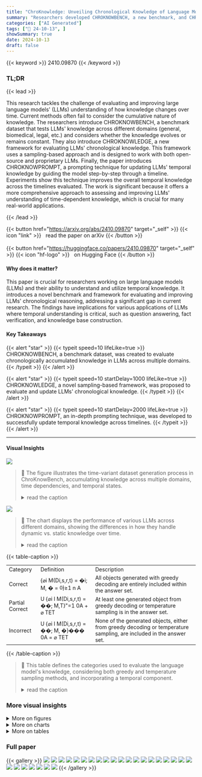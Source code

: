 ```yaml
---
title: "ChroKnowledge: Unveiling Chronological Knowledge of Language Models in Multiple Domains"
summary: "Researchers developed CHROKNOWBENCH, a new benchmark, and CHROKNOWLEDGE, a framework, to effectively evaluate and enhance large language models' understanding of chronological knowledge across various..."
categories: ["AI Generated"]
tags: ["🔖 24-10-13", ]
showSummary: true
date: 2024-10-13
draft: false
---
```


{{< keyword >}} 2410.09870 {{< /keyword >}}

### TL;DR


{{< lead >}}

This research tackles the challenge of evaluating and improving large language models' (LLMs) understanding of how knowledge changes over time.  Current methods often fail to consider the cumulative nature of knowledge.  The researchers introduce CHROKNOWBENCH, a benchmark dataset that tests LLMs' knowledge across different domains (general, biomedical, legal, etc.) and considers whether the knowledge evolves or remains constant.  They also introduce CHROKNOWLEDGE, a new framework for evaluating LLMs' chronological knowledge.  This framework uses a sampling-based approach and is designed to work with both open-source and proprietary LLMs.  Finally, the paper introduces CHROKNOWPROMPT, a prompting technique for updating LLMs' temporal knowledge by guiding the model step-by-step through a timeline. Experiments show this technique improves the overall temporal knowledge across the timelines evaluated.  The work is significant because it offers a more comprehensive approach to assessing and improving LLMs' understanding of time-dependent knowledge, which is crucial for many real-world applications.

{{< /lead >}}


{{< button href="https://arxiv.org/abs/2410.09870" target="_self" >}}
{{< icon "link" >}} &nbsp; read the paper on arXiv
{{< /button >}}
<br><br>
{{< button href="https://huggingface.co/papers/2410.09870" target="_self" >}}
{{< icon "hf-logo" >}} &nbsp; on Hugging Face
{{< /button >}}

#### Why does it matter?
This paper is crucial for researchers working on large language models (LLMs) and their ability to understand and utilize temporal knowledge.  It introduces a novel benchmark and framework for evaluating and improving LLMs' chronological reasoning, addressing a significant gap in current research. The findings have implications for various applications of LLMs where temporal understanding is critical, such as question answering, fact verification, and knowledge base construction.
#### Key Takeaways

{{< alert "star" >}}
{{< typeit speed=10 lifeLike=true >}} CHROKNOWBENCH, a benchmark dataset, was created to evaluate chronologically accumulated knowledge in LLMs across multiple domains. {{< /typeit >}}
{{< /alert >}}

{{< alert "star" >}}
{{< typeit speed=10 startDelay=1000 lifeLike=true >}} CHROKNOWLEDGE, a novel sampling-based framework, was proposed to evaluate and update LLMs' chronological knowledge. {{< /typeit >}}
{{< /alert >}}

{{< alert "star" >}}
{{< typeit speed=10 startDelay=2000 lifeLike=true >}} CHROKNOWPROMPT, an in-depth prompting technique, was developed to successfully update temporal knowledge across timelines. {{< /typeit >}}
{{< /alert >}}

------
#### Visual Insights



![](https://ai-paper-reviewer.com/2410.09870/figures_2_0.png)

> 🔼 The figure illustrates the time-variant dataset generation process in ChroKnowBench, accumulating knowledge across multiple domains, time dependencies, and temporal states.
> <details>
> <summary>read the caption</summary>
> Figure 1: The overview of time variant dataset generation in ChroKnowBench. We accumulate knowledge in three key aspects: (1) multiple domains: general, biomedical, legal, commonsense, and mathematics; (2) time dependency: as time goes by, changeable knowledge; (3) temporal state: dynamic (has evolved over period) and static (no change occurred during period).
> </details>





![](https://ai-paper-reviewer.com/2410.09870/charts_5_0.png)

> 🔼 The chart displays the performance of various LLMs across different domains, showing the differences in how they handle dynamic vs. static knowledge over time.
> <details>
> <summary>read the caption</summary>
> Figure 2: Performance analysis of general domain. The left two figures show the tendency of dynamic knowledge in temporal results, with more fluctuations in recent knowledge compared to static knowledge, which is more stable but still shows slight variation across the plots. The template-wise results reveal a trend of minimal reliance on internal representation (top figures). Meanwhile, the MCQA templates are influenced by the model’s specialized capabilities, even managing to overcome the training cutoff in recent years (bottom figures).
> </details>





{{< table-caption >}}
<br><table id='2' style='font-size:14px'><tr><td>Category</td><td>Definition</td><td>Description</td></tr><tr><td>Correct</td><td>{⌀i  M(Di,s,r,t) = �i; M, � = 아≥1 n A</td><td>All objects generated with greedy decoding are entirely included within the answer set.</td></tr><tr><td>Partial Correct</td><td>U {⌀i I M(Di,s,r,t) = ��; M,T}"=1 0A + ⌀ TET</td><td>At least one generated object from greedy decoding or temperature sampling is in the answer set.</td></tr><tr><td>Incorrect</td><td>U {⌀i I M(Di,s,r,t) = ��; M, �}��� 0A = ⌀ TET</td><td>None of the generated objects, either from greedy decoding or temperature sampling, are included in the answer set.</td></tr></table>{{< /table-caption >}}

> 🔼 This table defines the categories used to evaluate the language model's knowledge, considering both greedy and temperature sampling methods, and incorporating a temporal component.
> <details>
> <summary>read the caption</summary>
> Table 1: Knowledge categorization with a temporal component. We classify responses into Correct, Partial Correct, and Incorrect to specify eliciting predictions in diverse way by comparing them with the answer set A. We use a temperature set T∈{0, 0.7} to capture variations in prediction, where T includes both greedy decoding and temperature sampling. We set n as 5, meaning that we evaluate using five distinct combinations of few-shot exemplars to ensure the robust assessment.
> </details>



### More visual insights

<details>
<summary>More on figures
</summary>


![](https://ai-paper-reviewer.com/2410.09870/figures_8_0.png)

> 🔼 The figure illustrates the step-by-step process of ChroKnowPrompt, showing how it traverses through time spans to refine chronological knowledge in LLMs.
> <details>
> <summary>read the caption</summary>
> Figure 5: Overview of ChroKnowPrompt. The algorithm systematically traverses step by step, appending each span's result as few shot for each steps. The range of each previous and next span is predefined, with the order of nearest time stamp from target Tn. The model suggests last candidate answer Cn, verified and refined through several steps, which ends to be checked with the object on in benchmark.
> </details>



![](https://ai-paper-reviewer.com/2410.09870/figures_20_0.png)

> 🔼 The figure shows the performance of various language models on a general domain knowledge task, comparing dynamic and static knowledge across different time periods and using two different question formats.
> <details>
> <summary>read the caption</summary>
> Figure 2: Performance analysis of general domain. The left two figures show the tendency of dynamic knowledge in temporal results, with more fluctuations in recent knowledge compared to static knowledge, which is more stable but still shows slight variation across the plots. The template-wise results reveal a trend of minimal reliance on internal representation (top figures). Meanwhile, the MCQA templates are influenced by the model’s specialized capabilities, even managing to overcome the training cutoff in recent years (bottom figures).
> </details>



</details>



<details>
<summary>More on charts
</summary>


![](https://ai-paper-reviewer.com/2410.09870/charts_6_0.png)

> 🔼 The chart displays the performance of various LLMs on a general domain knowledge task, differentiating between dynamic and static knowledge and showing the impact of different prompting templates (Generation and Multi-choice QA).
> <details>
> <summary>read the caption</summary>
> Figure 2: Performance analysis of general domain. The left two figures show the tendency of dynamic knowledge in temporal results, with more fluctuations in recent knowledge compared to static knowledge, which is more stable but still shows slight variation across the plots. The template-wise results reveal a trend of minimal reliance on internal representation (top figures). Meanwhile, the MCQA templates are influenced by the model's specialized capabilities, even managing to overcome the training cutoff in recent years (bottom figures).
> </details>


![](https://ai-paper-reviewer.com/2410.09870/charts_7_0.png)

> 🔼 The chart illustrates the ChroKnowPrompt's approach of traversing through time stamps to refine the model's chronological knowledge, classifying responses into Known, Partial Known, Cut-off, and Unknown.
> <details>
> <summary>read the caption</summary>
> Figure 4: Chronological categorization based on each answer with its time stamp. If the model answer correctly for all, it is re-categorized as Known. The target of ChroKnowPrompt is Partial Known, which confuses its knowledge among the whole time stamps.
> </details>


![](https://ai-paper-reviewer.com/2410.09870/charts_19_0.png)

> 🔼 The chart displays the performance of various LLMs across different domains, comparing dynamic and static knowledge and highlighting the impact of the choice of template on the results.
> <details>
> <summary>read the caption</summary>
> Figure 2: Performance analysis of general domain. The left two figures show the tendency of dynamic knowledge in temporal results, with more fluctuations in recent knowledge compared to static knowledge, which is more stable but still shows slight variation across the plots. The template-wise results reveal a trend of minimal reliance on internal representation (top figures). Meanwhile, the MCQA templates are influenced by the model’s specialized capabilities, even managing to overcome the training cutoff in recent years (bottom figures).
> </details>


![](https://ai-paper-reviewer.com/2410.09870/charts_19_1.png)

> 🔼 The chart displays the performance of various language models on a general domain knowledge task, showing the stability of static knowledge and the fluctuations of dynamic knowledge over time.
> <details>
> <summary>read the caption</summary>
> Figure 2: Performance analysis of general domain. The left two figures show the tendency of dynamic knowledge in temporal results, with more fluctuations in recent knowledge compared to static knowledge, which is more stable but still shows slight variation across the plots. The template-wise results reveal a trend of minimal reliance on internal representation (top figures). Meanwhile, the MCQA templates are influenced by the model’s specialized capabilities, even managing to overcome the training cutoff in recent years (bottom figures).
> </details>


</details>



<details>
<summary>More on tables
</summary>


{{< table-caption >}}
<table id='2' style='font-size:14px'><tr><td>Time Dependency</td><td>Domain (Time Frame)</td><td># of Relations</td><td>Structured</td><td>Format</td><td>Temporal State</td><td># of Examples</td><td>Source</td></tr><tr><td rowspan="6">Time Variant</td><td rowspan="2">general (2010 - 2023)</td><td rowspan="2">8</td><td rowspan="2"></td><td rowspan="2">(s, r, ⌀, t)</td><td>dynamic</td><td>8,330</td><td rowspan="2">Wikidata</td></tr><tr><td>static</td><td>8,302</td></tr><tr><td rowspan="2">biomedical (2020 - 2024)</td><td rowspan="2">14</td><td rowspan="2">V</td><td rowspan="2">(s, r, ⌀, t)</td><td>dynamic</td><td>7,345</td><td rowspan="2">UMLS</td></tr><tr><td>static</td><td>7,345</td></tr><tr><td rowspan="2">legal (2010 - 2023)</td><td rowspan="2">6</td><td rowspan="2">X</td><td rowspan="2">QA</td><td>dynamic</td><td>3,142</td><td rowspan="2">CFR</td></tr><tr><td>static</td><td>3,142</td></tr><tr><td rowspan="2">Time Invariant</td><td rowspan="2">commonsense math</td><td rowspan="2">8 12</td><td rowspan="2">V V</td><td rowspan="2">(s, r, o) (s, r,o)</td><td>invariant</td><td>24,788</td><td rowspan="2">CSKG Math-KG</td></tr><tr><td>invariant</td><td>2,585</td></tr></table>{{< /table-caption >}}
> 🔼 Table 2 presents the statistical characteristics of the ChroKnowBench dataset, categorizing knowledge as time-variant or time-invariant across multiple domains and temporal states.
> <details>
> <summary>read the caption</summary>
> Table 2: Statistics of our benchmark dataset. We categorize whether knowledge changes over time (Time Variant) or remains constant (Time Invariant). We provide five domains to measure the knowledge from LMs. We set the temporal state with dynamic (knowledge that changes within the time frame we have set) and static (knowledge that do not change within the time frame we have set).
> </details>

{{< table-caption >}}
<br><table id='2' style='font-size:14px'><tr><td rowspan="3">Models</td><td colspan="4">general</td><td colspan="4">biomedical</td><td colspan="2">Model Increase</td></tr><tr><td colspan="2">total span</td><td colspan="2">previous span</td><td colspan="2">total span</td><td colspan="2">previous span</td><td rowspan="2">total span</td><td rowspan="2">previous span</td></tr><tr><td>dynamic</td><td>static</td><td>dynamic</td><td>static</td><td>dynamic</td><td>static</td><td>dynamic</td><td>static</td></tr><tr><td colspan="11">Proprietary Large Language Models</td></tr><tr><td>GPT4o-mini</td><td>28.7 (+7.7)</td><td>33.2 (+4.7)</td><td>26.6 (+5.7)</td><td>31.7 (+3.3)</td><td>51.9 (+23.0)</td><td>51.6 (+27.8)</td><td>41.8 (+12.8)</td><td>36.7 (+13.0)</td><td>15.8</td><td>8.7</td></tr><tr><td colspan="11">Open-Source Large Language Models</td></tr><tr><td>Phi3.5 Mini</td><td>17.3 (+2.1)</td><td>25.5 (+2.5)</td><td>16.5 (+1.2)</td><td>24.1 (+1.1)</td><td>45.4 (+18.7)</td><td>41.3 (+20.3)</td><td>36.6 (+10.0)</td><td>31.5 (+10.5)</td><td>10.9</td><td>5.7</td></tr><tr><td>LLaMA3.1</td><td>20.6 (+3.1)</td><td>27.1 (+1.7)</td><td>19.4 (+1.9)</td><td>26.4 (+1.0)</td><td>36.9 (+9.2)</td><td>33.6 (+7.9)</td><td>32.0 (+4.2)</td><td>29.1 (+3.4)</td><td>5.5</td><td>2.6</td></tr><tr><td>Gemma2</td><td>19.6 (+4.0)</td><td>26.7 (+2.3)</td><td>17.8 (+2.2)</td><td>24.7 (+0.4)</td><td>32.5 (+6.2)</td><td>31.7 (+9.0)</td><td>27.9 (+1.5)</td><td>26.7 (+4.1)</td><td>5.4</td><td>2.1</td></tr><tr><td>Mistral v0.3</td><td>18.6 (+1.8)</td><td>26.9 (+1.6)</td><td>18.3 (+1.6)</td><td>26.8 (+1.5)</td><td>26.6 (+4.2)</td><td>24.3 (+5.6)</td><td>24.6 (+2.2)</td><td>21.3 (+2.6)</td><td>3.3</td><td>2.0</td></tr><tr><td>LLaMA3</td><td>20.9 (+2.7)</td><td>28.0 (+1.7)</td><td>20.8 (+2.5)</td><td>27.2 (+0.9)</td><td>31.4 (+5.7)</td><td>25.7 (+3.8)</td><td>28.7 (+3.0)</td><td>24.2 (+2.3)</td><td>3.5</td><td>2.2</td></tr><tr><td>Gemma</td><td>18.9 (+1.0)</td><td>25.9 (+1.5)</td><td>18.8 (+0.8)</td><td>25.3 (+0.8)</td><td>18.3 (+6.0)</td><td>12.6 (+5.3)</td><td>16.0 (+3.7)</td><td>9.60 (+2.3)</td><td>3.5</td><td>1.9</td></tr><tr><td>SOLAR</td><td>16.5 (+0.8)</td><td>24.9 (+0.9)</td><td>16.7 (+1.1)</td><td>25.1 (+1.1)</td><td>26.5 (+4.1)</td><td>20.3 (+4.5)</td><td>27.7 (+5.3)</td><td>19.7 (+3.8)</td><td>2.6</td><td>2.8</td></tr><tr><td>LLaMA2</td><td>18.1 (+5.2)</td><td>26.6 (+5.0)</td><td>15.9 (+3.0)</td><td>23.1 (+1.5)</td><td>44.3 (+25.2)</td><td>37.2 (+26.3)</td><td>32.5 (+13.4)</td><td>23.3 (+12.4)</td><td>15.4</td><td>7.6</td></tr><tr><td>Temporal Increase</td><td>3.2</td><td>2.4</td><td>2.2</td><td>1.3</td><td>11.4</td><td>12.3</td><td>6.2</td><td>6.0</td><td></td><td></td></tr><tr><td>Domain Increase</td><td colspan="2">2.8</td><td colspan="2">1.8</td><td colspan="2">11.9</td><td colspan="2">6.1</td><td colspan="2"></td></tr></table>{{< /table-caption >}}
> 🔼 Table 3 shows the results of applying the ChroKnowPrompt method to various LLMs, indicating the improvement in identifying chronological knowledge across different domains and time spans.
> <details>
> <summary>read the caption</summary>
> Table 3: Result of ChroKnowPrompt. The order of open-sources LLM is sorted by release date, starting from the latest model to the most outdated model. The numeric score is the level of Known in chronological categorization and the increase in parentheses is from the ratio of Chrono-correct which was confusing Partial correct before. Each result presents both in total span and previous span.
> </details>

{{< table-caption >}}
<table id='2' style='font-size:14px'><tr><td rowspan="3">Models</td><td colspan="4">legal</td><td colspan="2">Model Increase</td></tr><tr><td colspan="2">total span</td><td colspan="2">previous span</td><td rowspan="2">total span</td><td rowspan="2">previous span</td></tr><tr><td>dynamic</td><td>static</td><td>dynamic</td><td>static</td></tr><tr><td colspan="7">Proprietary Large Language Models</td></tr><tr><td>GPT4o-mini</td><td>3.2 (+1.9)</td><td>51.9 (+14.1)</td><td>2.6 (+1.3)</td><td>48.4 (+10.6)</td><td>8.0</td><td>6.0</td></tr><tr><td colspan="7">Open-Source Large Language Models</td></tr><tr><td>Phi3.5 Mini</td><td>0.6 (+0.3)</td><td>14.2 (+4.5)</td><td>0.6 (+0.3)</td><td>11.9 (+2.3)</td><td>2.4</td><td>1.3</td></tr><tr><td>LLaMA3.1</td><td>0.3 (+0.0)</td><td>13.8 (+1.3)</td><td>0.3 (+0.0)</td><td>12.5 (+0.0)</td><td>0.7</td><td>0.0</td></tr><tr><td>Gemma2</td><td>2.9 (+0.6)</td><td>44.6 (+2.6)</td><td>2.6 (+0.3)</td><td>43.9 (+1.9)</td><td>1.6</td><td>1.1</td></tr><tr><td>Mistral v0.3</td><td>1.3 (+0.6)</td><td>21.1 (+7.0)</td><td>1.0 (+0.3)</td><td>19.2 (+5.1)</td><td>3.8</td><td>2.7</td></tr><tr><td>LLaMA3</td><td>1.0 (+0.3)</td><td>18.9 (+0.6)</td><td>1.3 (+0.6)</td><td>18.9 (+0.6)</td><td>0.5</td><td>0.6</td></tr><tr><td>Gemma</td><td>0.3 (+0.0)</td><td>8.70 (+0.0)</td><td>0.3 (+0.0)</td><td>8.70 (+0.0)</td><td>0.0</td><td>0.0</td></tr><tr><td>SOLAR</td><td>0.6 (+0.0)</td><td>26.8 (+1.3)</td><td>0.6 (+0.0)</td><td>28.4 (+2.9)</td><td>0.7</td><td>1.5</td></tr><tr><td>LLaMA2</td><td>0.3 (+0.0)</td><td>21.8 (+12.8)</td><td>0.3 (+0.0)</td><td>17.3 (+8.3)</td><td>6.4</td><td>4.2</td></tr><tr><td>Temporal Increase</td><td>0.4</td><td>4.9</td><td>0.3</td><td>3.5</td><td></td><td></td></tr><tr><td>Domain Increase</td><td colspan="2">2.7</td><td colspan="2">1.9</td><td></td><td></td></tr></table>{{< /table-caption >}}
> 🔼 Table 4 presents the performance of the ChroKnowPrompt method on a legal domain dataset, showing the level of 'Known' knowledge before and after applying the method, categorized by model type and whether the entire time span or only the previous time span was considered.
> <details>
> <summary>read the caption</summary>
> Table 4: Result of ChroKnowPrompt in Legal domain. The order of open-source LLMs follows the same sequence as in Table 3, starting with the latest model and progressing to the most outdated one. The numeric score represents the level of Known in chronological categorization, and the increase in parentheses reflects the ratio of Chrono-correct answers, considering total span in the left side and previous span in the right side.
> </details>

{{< table-caption >}}
<table id='1' style='font-size:14px'><tr><td>Template: Generation</td></tr><tr><td>Q. In 2020, Pedro Braillard Poccard, position held, [Object] A. member of the Argentine Chamber of Senators</td></tr><tr><td>Q. In 2020, Ana Santos Aramburo, position held, [Object] A. Spain National Library general manager</td></tr><tr><td>Q. In 2020, James E. McPherson, position held, [Object] A. United States Secretary of the Navy</td></tr><tr><td>Q. In 2020, Jesus �vila de Grado, position held, [Object] A. chief scientific officer</td></tr><tr><td>Q. In 2020, Donald Tusk, position held, [Object] : (generate from here ...)</td></tr><tr><td>Template: MCQA</td></tr><tr><td>In 2020, what office does Pedro Braillard Poccard hold? (a) member of the Argentine Chamber of Senators, (b) Minister of Foreign Affairs, (c) Governor of Corrientes Province, (d) Mayor of Buenos Aires</td></tr><tr><td>(a) member of the Argentine Chamber of Senators</td></tr><tr><td>In 2020, what office does Ana Santos Aramburo hold? (a) Minister of Culture and Sports of Spain, (b) Director of the Prado Museum, (c) Spain National Library general manager, (d) President of the Spanish Royal Academy</td></tr><tr><td>(c) Spain National Library general manager</td></tr><tr><td>In 2020, what office does James E. McPherson hold? (a) United States Secretary of Homeland Security, (b) United States Attorney General, (c) United States Secretary of the Navy, (d) United States Secretary of Defense</td></tr><tr><td>(c) United States Secretary of the Navy</td></tr><tr><td>In 2020, what office does Jesus Avila de Grado hold? (a) President of the National Research Council, (b) Minister of Health, (c) Director of the World Health Organization, (d) chief scientific officer</td></tr><tr><td>(d) chief scientific officer</td></tr><tr><td>In 2020, what office does Donald Tusk hold? (a) President of the European Commission, (b) President of Poland, (c) Chancellor of Germany, (d) chairperson</td></tr><tr><td>: (generate from here ...)</td></tr></table>{{< /table-caption >}}
> 🔼 Table 1 presents a classification framework that categorizes the correctness of language models’ responses based on their alignment with the answer set, considering both greedy decoding and temperature sampling.
> <details>
> <summary>read the caption</summary>
> Table 1: Knowledge categorization with a temporal component. We classify responses into Correct, Partial Correct, and Incorrect to specify eliciting predictions in diverse way by comparing them with the answer set A. We use a temperature set T∈ {0, 0.7} to capture variations in prediction, where T includes both greedy decoding and temperature sampling. We set n as 5, meaning that we evaluate using five distinct combinations of few-shot exemplars to ensure the robust assessment.
> </details>

{{< table-caption >}}
<br><table id='7' style='font-size:18px'><tr><td>1.</td><td>Print statement</td></tr><tr><td>2.</td><td>Display buffer</td></tr><tr><td></td><td></td></tr><tr><td>3.</td><td>Output stream</td></tr></table>{{< /table-caption >}}
> 🔼 This table presents the results of the ChroKnowPrompt method, showing the improvement in knowledge recall for various LLMs across different domains and temporal spans.
> <details>
> <summary>read the caption</summary>
> Table 3: Result of ChroKnowPrompt. The order of open-sources LLM is sorted by release date, starting from the latest model to the most outdated model. The numeric score is the level of Known in chronological categorization and the increase in parentheses is from the ratio of Chrono-correct which was confusing Partial correct before. Each result presents both in total span and previous span.
> </details>

</details>


### Full paper

{{< gallery >}}
<img src="https://ai-paper-reviewer.com/2410.09870/1.png" class="grid-w50 md:grid-w33 xl:grid-w25" />
<img src="https://ai-paper-reviewer.com/2410.09870/2.png" class="grid-w50 md:grid-w33 xl:grid-w25" />
<img src="https://ai-paper-reviewer.com/2410.09870/3.png" class="grid-w50 md:grid-w33 xl:grid-w25" />
<img src="https://ai-paper-reviewer.com/2410.09870/4.png" class="grid-w50 md:grid-w33 xl:grid-w25" />
<img src="https://ai-paper-reviewer.com/2410.09870/5.png" class="grid-w50 md:grid-w33 xl:grid-w25" />
<img src="https://ai-paper-reviewer.com/2410.09870/6.png" class="grid-w50 md:grid-w33 xl:grid-w25" />
<img src="https://ai-paper-reviewer.com/2410.09870/7.png" class="grid-w50 md:grid-w33 xl:grid-w25" />
<img src="https://ai-paper-reviewer.com/2410.09870/8.png" class="grid-w50 md:grid-w33 xl:grid-w25" />
<img src="https://ai-paper-reviewer.com/2410.09870/9.png" class="grid-w50 md:grid-w33 xl:grid-w25" />
<img src="https://ai-paper-reviewer.com/2410.09870/10.png" class="grid-w50 md:grid-w33 xl:grid-w25" />
<img src="https://ai-paper-reviewer.com/2410.09870/11.png" class="grid-w50 md:grid-w33 xl:grid-w25" />
<img src="https://ai-paper-reviewer.com/2410.09870/12.png" class="grid-w50 md:grid-w33 xl:grid-w25" />
<img src="https://ai-paper-reviewer.com/2410.09870/13.png" class="grid-w50 md:grid-w33 xl:grid-w25" />
<img src="https://ai-paper-reviewer.com/2410.09870/14.png" class="grid-w50 md:grid-w33 xl:grid-w25" />
<img src="https://ai-paper-reviewer.com/2410.09870/15.png" class="grid-w50 md:grid-w33 xl:grid-w25" />
<img src="https://ai-paper-reviewer.com/2410.09870/16.png" class="grid-w50 md:grid-w33 xl:grid-w25" />
<img src="https://ai-paper-reviewer.com/2410.09870/17.png" class="grid-w50 md:grid-w33 xl:grid-w25" />
<img src="https://ai-paper-reviewer.com/2410.09870/18.png" class="grid-w50 md:grid-w33 xl:grid-w25" />
<img src="https://ai-paper-reviewer.com/2410.09870/19.png" class="grid-w50 md:grid-w33 xl:grid-w25" />
<img src="https://ai-paper-reviewer.com/2410.09870/20.png" class="grid-w50 md:grid-w33 xl:grid-w25" />
<img src="https://ai-paper-reviewer.com/2410.09870/21.png" class="grid-w50 md:grid-w33 xl:grid-w25" />
<img src="https://ai-paper-reviewer.com/2410.09870/22.png" class="grid-w50 md:grid-w33 xl:grid-w25" />
<img src="https://ai-paper-reviewer.com/2410.09870/23.png" class="grid-w50 md:grid-w33 xl:grid-w25" />
<img src="https://ai-paper-reviewer.com/2410.09870/24.png" class="grid-w50 md:grid-w33 xl:grid-w25" />
<img src="https://ai-paper-reviewer.com/2410.09870/25.png" class="grid-w50 md:grid-w33 xl:grid-w25" />
<img src="https://ai-paper-reviewer.com/2410.09870/26.png" class="grid-w50 md:grid-w33 xl:grid-w25" />
<img src="https://ai-paper-reviewer.com/2410.09870/27.png" class="grid-w50 md:grid-w33 xl:grid-w25" />
{{< /gallery >}}